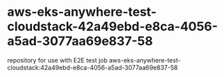 # aws-eks-anywhere-test-cloudstack-42a49ebd-e8ca-4056-a5ad-3077aa69e837-58
repository for use with E2E test job aws-eks-anywhere-test-cloudstack:42a49ebd-e8ca-4056-a5ad-3077aa69e837-58

